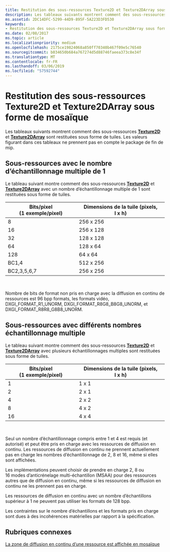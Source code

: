 ```yaml
---
title: Restitution des sous-ressources Texture2D et Texture2DArray sous forme de mosaïque
description: Les tableaux suivants montrent comment des sous-ressources Texture2D et Texture2DArray sont restituées sous forme de tuiles.
ms.assetid: 2DC14DFC-5299-44D9-895F-5A223D3FD530
keywords:
- Restitution des sous-ressources Texture2D et Texture2DArray sous forme de mosaïque
ms.date: 02/08/2017
ms.topic: article
ms.localizationpriority: medium
ms.openlocfilehash: 2175ce19824068a850ff70340b467f09e5c76540
ms.sourcegitcommit: b034650b684a767274d5d88746faeea373c8e34f
ms.translationtype: MT
ms.contentlocale: fr-FR
ms.lasthandoff: 03/06/2019
ms.locfileid: "57592744"
---
```

# <a name="texture2d-and-texture2darray-subresource-tiling"></a>Restitution des sous-ressources Texture2D et Texture2DArray sous forme de mosaïque


Les tableaux suivants montrent comment des sous-ressources [**Texture2D**](https://msdn.microsoft.com/library/windows/desktop/ff471525) et [**Texture2DArray**](https://msdn.microsoft.com/library/windows/desktop/ff471526) sont restituées sous forme de tuiles. Les valeurs figurant dans ces tableaux ne prennent pas en compte le package de fin de mip.

## <a name="span-idsubresources-with-multisample-counts-of-1spanspan-idsubresources-with-multisample-counts-of-1spanspan-idsubresources-with-multisample-counts-of-1spansubresources-with-multisample-counts-of-1"></a><span id="Subresources-with-multisample-counts-of-1"></span><span id="subresources-with-multisample-counts-of-1"></span><span id="SUBRESOURCES-WITH-MULTISAMPLE-COUNTS-OF-1"></span>Sous-ressources avec le nombre d’échantillonnage multiple de 1


Le tableau suivant montre comment des sous-ressources [**Texture2D**](https://msdn.microsoft.com/library/windows/desktop/ff471525) et [**Texture2DArray**](https://msdn.microsoft.com/library/windows/desktop/ff471526) avec un nombre d’échantillonnage multiple de 1 sont restituées sous forme de tuiles.

| Bits/pixel (1 exemple/pixel) | Dimensions de la tuile (pixels, l x h) |
|-----------------------------|-------------------------------|
| 8                           | 256 x 256                       |
| 16                          | 256 x 128                       |
| 32                          | 128 x 128                       |
| 64                          | 128 x 64                        |
| 128                         | 64 x 64                         |
| BC1,4                       | 512 x 256                       |
| BC2,3,5,6,7                 | 256 x 256                       |

 

Nombre de bits de format non pris en charge avec la diffusion en continu de ressources est 96 bpp formats, les formats vidéo, DXGI\_FORMAT\_R1\_UNORM, DXGI\_FORMAT\_R8G8\_B8G8\_UNORM, et DXGI\_FORMAT\_R8R8\_G8B8\_UNORM.

## <a name="span-idsubresources-with-various-multisample-countsspanspan-idsubresources-with-various-multisample-countsspanspan-idsubresources-with-various-multisample-countsspansubresources-with-various-multisample-counts"></a><span id="Subresources-with-various-multisample-counts"></span><span id="subresources-with-various-multisample-counts"></span><span id="SUBRESOURCES-WITH-VARIOUS-MULTISAMPLE-COUNTS"></span>Sous-ressources avec différents nombres échantillonnage multiple


Le tableau suivant montre comment des sous-ressources [**Texture2D**](https://msdn.microsoft.com/library/windows/desktop/ff471525) et [**Texture2DArray**](https://msdn.microsoft.com/library/windows/desktop/ff471526) avec plusieurs échantillonnages multiples sont restituées sous forme de tuiles.

| Bits/pixel (1 exemple/pixel) | Dimensions de la tuile (pixels, l x h) |
|-----------------------------|-------------------------------|
| 1                           | 1 x 1                           |
| 2                           | 2 x 1                           |
| 4                           | 2 x 2                           |
| 8                           | 4 x 2                           |
| 16                          | 4 x 4                           |

 

Seul un nombre d’échantillonnage compris entre 1 et 4 est requis (et autorisé) et peut être pris en charge avec les ressources de diffusion en continu. Les ressources de diffusion en continu ne prennent actuellement pas en charge les nombres d’échantillonnage de 2, 8 et 16, même si elles sont affichées.

Les implémentations peuvent choisir de prendre en charge 2, 8 ou 16 modes d’anticrénelage multi-échantillon (MSAA) pour des ressources autres que de diffusion en continu, même si les ressources de diffusion en continu ne les prennent pas en charge.

Les ressources de diffusion en continu avec un nombre d’échantillons supérieur à 1 ne peuvent pas utiliser les formats de 128 bpp.

Les contraintes sur le nombre d’échantillons et les formats pris en charge sont dues à des incohérences matérielles par rapport à la spécification.

## <a name="span-idrelated-topicsspanrelated-topics"></a><span id="related-topics"></span>Rubriques connexes


[La zone de diffusion en continu d’une ressource est affichée en mosaïque](how-a-streaming-resource-s-area-is-tiled.md)

 

 




